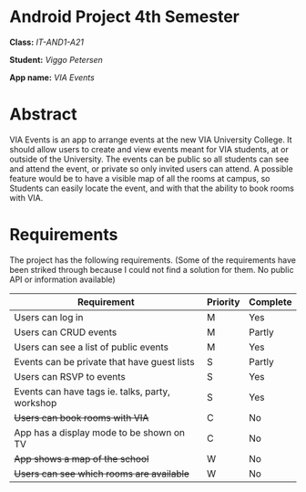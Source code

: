 # Android Project 4th Semester
**Class:** _IT-AND1-A21_

**Student:** _Viggo Petersen_

**App name:** _VIA Events_

# Abstract
VIA Events is an app to arrange events at the new VIA University College. It should allow users to create and view events meant for VIA students, at or outside of the University. The events can be public so all students can see and attend the event, or private so only invited users can attend. A possible feature would be to have a visible map of all the rooms at campus, so Students can easily locate the event, and with that the ability to book rooms with VIA.

# Requirements
The project has the following requirements.
(Some of the requirements have been striked through because I could not find a solution for them. No public API or information available)

| Requirement | Priority | Complete |
|-------------|----------|----------|
| Users can log in| M | Yes |
| Users can CRUD events | M | Partly |
| Users can see a list of public events | M | Yes |
| Events can be private that have guest lists | S | Partly |
| Users can RSVP to events | S | Yes |
| Events can have tags ie. talks, party, workshop | S | Yes |
| ~~Users can book rooms with VIA~~ | C | No |
| App has a display mode to be shown on TV | C | No |
| ~~App shows a map of the school~~ | W | No |
| ~~Users can see which rooms are available~~ | W | No |
